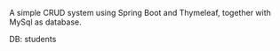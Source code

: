 A simple CRUD system using Spring Boot and Thymeleaf, together with MySql as database.


DB: students
